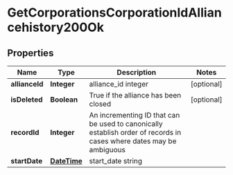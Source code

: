 
# GetCorporationsCorporationIdAlliancehistory200Ok

## Properties
Name | Type | Description | Notes
------------ | ------------- | ------------- | -------------
**allianceId** | **Integer** | alliance_id integer |  [optional]
**isDeleted** | **Boolean** | True if the alliance has been closed |  [optional]
**recordId** | **Integer** | An incrementing ID that can be used to canonically establish order of records in cases where dates may be ambiguous | 
**startDate** | [**DateTime**](DateTime.md) | start_date string | 



